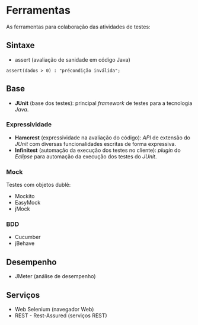 # Ferramentas

As ferramentas para colaboração das atividades de testes:

## Sintaxe

* assert \(avaliação de sanidade em código Java\)

```
assert(dados > 0) : "précondição inválida";
```

## Base

* **JUnit** \(base dos testes\): principal _framework_ de testes para a tecnologia _Java_.

### Expressividade

* **Hamcrest** \(expressividade na avaliação do código\): _API_ de extensão do _JUnit_ com diversas funcionalidades escritas de forma expressiva.
* **Infinitest** \(automação da execução dos testes no cliente\): _plugin_ do _Eclipse_ para automação da execução dos testes do _JUnit_.

### Mock

Testes com objetos dublê:

* Mockito
* EasyMock
* jMock

### BDD

* Cucumber
* jBehave

## Desempenho

* JMeter \(análise de desempenho\)

## Serviços

* Web Selenium \(navegador Web\)
* REST - Rest-Assured \(serviços REST\)

